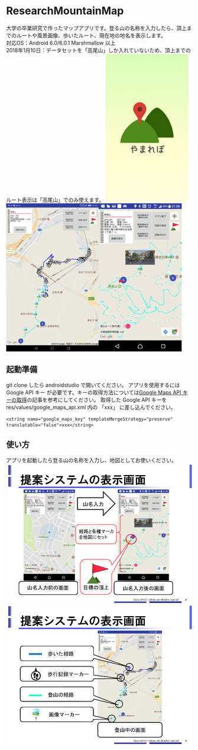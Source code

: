 # ResearchMountainMap
大学の卒業研究で作ったマップアプリです。登る山の名称を入力したら、頂上までのルートや風景画像、歩いたルート、現在地の地名を表示します。<br>
対応OS：Android 6.0/6.0.1 Marshmallow 以上<br>
2018年1月10日：データセットを「高尾山」しか入れていないため、頂上までのルート表示は「高尾山」でのみ使えます。
<img src="intro_img/splash.png" height="400"><img src="intro_img/02.png" height="400"><img src="intro_img/03.jpg" height="400">

## 起動準備

git clone したら androidstudio で開いてください。
アプリを使用するには Google API キー が必要です。キーの取得方法については[Google Maps API キーの取得](https://developers.google.com/maps/documentation/android-api/signup?hl=ja)の記事を参考にしてください。
取得した Google API キーを res/values/google_maps_api.xml 内の 「xxx」 に差し込んでください。

```
<string name="google_maps_key" templateMergeStrategy="preserve" translatable="false">xxx</string>
```


## 使い方

アプリを起動したら登る山の名称を入力し、地図としてお使いください。
<img src="intro_img/05.png" width="700">
<img src="intro_img/04.png" width="700">
